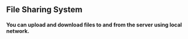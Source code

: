 ## File Sharing System

#### You can upload and download files to and from the server using local network.
